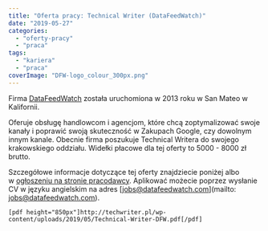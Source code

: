 ```yaml
---
title: "Oferta pracy: Technical Writer (DataFeedWatch)"
date: "2019-05-27"
categories: 
  - "oferty-pracy"
  - "praca"
tags: 
  - "kariera"
  - "praca"
coverImage: "DFW-logo_colour_300px.png"
---
```


Firma [DataFeedWatch](http://www.datafeedwatch.pl/) została uruchomiona w 2013 roku w San Mateo w Kalifornii.

Oferuje obsługę handlowcom i agencjom, które chcą zoptymalizować swoje kanały i poprawić swoją skuteczność w Zakupach Google, czy dowolnym innym kanale. Obecnie firma poszukuje Technical Writera do swojego krakowskiego oddziału. Widełki płacowe dla tej oferty to 5000 - 8000 zł brutto.

Szczegółowe informacje dotyczące tej oferty znajdziecie poniżej albo w [ogłoszeniu na stronie pracodawcy](https://jobs.datafeedwatch.com/technical-writer/). Aplikować możecie poprzez wysłanie CV w języku angielskim na adres [jobs@datafeedwatch.com](mailto: jobs@datafeedwatch.com).

`[pdf height="850px"]http://techwriter.pl/wp-content/uploads/2019/05/Technical-Writer-DFW.pdf[/pdf]`
